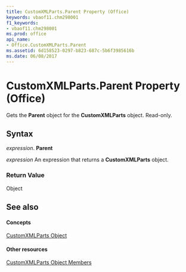 ```yaml
---
title: CustomXMLParts.Parent Property (Office)
keywords: vbaof11.chm298001
f1_keywords:
- vbaof11.chm298001
ms.prod: office
api_name:
- Office.CustomXMLParts.Parent
ms.assetid: 6d158523-0297-b823-687c-5b6f3985616b
ms.date: 06/08/2017
---
```



# CustomXMLParts.Parent Property (Office)

Gets the **Parent** object for the **CustomXMLParts** object. Read-only.


## Syntax

 _expression_. **Parent**

 _expression_ An expression that returns a **CustomXMLParts** object.


### Return Value

Object


## See also


#### Concepts


[CustomXMLParts Object](customxmlparts-object-office.md)
#### Other resources


[CustomXMLParts Object Members](customxmlparts-members-office.md)

